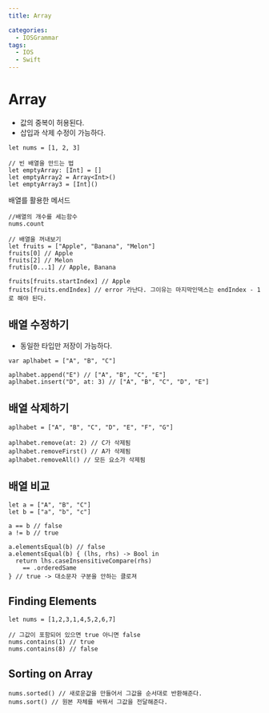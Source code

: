 ```yaml
---
title: Array

categories:
  - IOSGrammar
tags:
  - IOS
  - Swift
---
```


# Array
- 값의 중복이 허용된다.
- 삽입과 삭제 수정이 가능하다. 

~~~
let nums = [1, 2, 3]

// 빈 배열을 만드는 법
let emptyArray: [Int] = []
let emptyArray2 = Array<Int>()
let emptyArray3 = [Int]()
~~~

배열를 활용한 메서드
~~~
//배열의 개수를 세는함수
nums.count 

// 배열을 꺼내보기
let fruits = ["Apple", "Banana", "Melon"]
fruits[0] // Apple
fruits[2] // Melon
frutis[0...1] // Apple, Banana

fruits[fruits.startIndex] // Apple
fruits[fruits.endIndex] // error 가난다. 그이유는 마지막인덱스는 endIndex - 1 로 해야 된다.
~~~

## 배열 수정하기
- 동일한 타입만 저장이 가능하다.

~~~
var aplhabet = ["A", "B", "C"]

aplhabet.append("E") // ["A", "B", "C", "E"]
aplhabet.insert("D", at: 3) // ["A", "B", "C", "D", "E"]
~~~

## 배열 삭제하기

~~~
aplhabet = ["A", "B", "C", "D", "E", "F", "G"]

aplhabet.remove(at: 2) // C가 삭제됨
aplhabet.removeFirst() // A가 삭제됨
aplhabet.removeAll() // 모든 요소가 삭제됨
~~~

## 배열 비교

~~~
let a = ["A", "B", "C"]
let b = ["a", "b", "c"]

a == b // false
a != b // true

a.elementsEqual(b) // false
a.elementsEqual(b) { (lhs, rhs) -> Bool in
  return lhs.caseInsensitiveCompare(rhs)
    == .orderedSame
} // true -> 대소문자 구분을 안하는 클로져
~~~

## Finding Elements

~~~
let nums = [1,2,3,1,4,5,2,6,7]

// 그값이 포함되어 있으면 true 아니면 false
nums.contains(1) // true
nums.contains(8) // false
~~~

## Sorting on Array

~~~
nums.sorted() // 새로운값을 만들어서 그값을 순서대로 반환해준다.
nums.sort() // 원본 자체를 바꿔서 그값을 전달해준다.
~~~